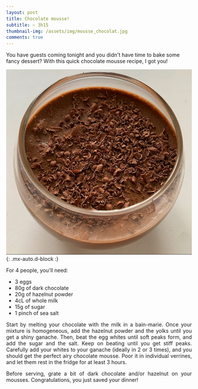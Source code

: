 ```yaml
---
layout: post
title: Chocolate mousse!
subtitle: ~ 3h15
thumbnail-img: /assets/img/mousse_chocolat.jpg
comments: true
---
```


You have guests coming tonight and you didn't have time to bake some fancy dessert? With this quick chocolate mousse recipe, I got you!

![Chocolate mousse](/assets/img/mousse_chocolat.jpg){: .mx-auto.d-block :}

For 4 people, you'll need:

- 3 eggs
- 80g of dark chocolate
- 20g of hazelnut powder
- 4cL of whole milk
- 15g of sugar
- 1 pinch of sea salt

<div style="text-align: justify">
<p> Start by melting your chocolate with the milk in a bain-marie. Once your mixture is homogeneous, add the hazelnut powder and the yolks until you get a shiny ganache. Then, beat the egg whites until soft peaks form, and add the sugar and the salt. Keep on beating until you get stiff peaks. Carefully add your whites to your ganache (ideally in 2 or 3 times), and you should get the perfect airy chocolate mousse. Poor it in individual verrines, and let them rest in the fridge for at least 3 hours. </p>
<p> Before serving, grate a bit of dark chocolate and/or hazelnut on your mousses. Congratulations, you just saved your dinner!</p>
</div>
